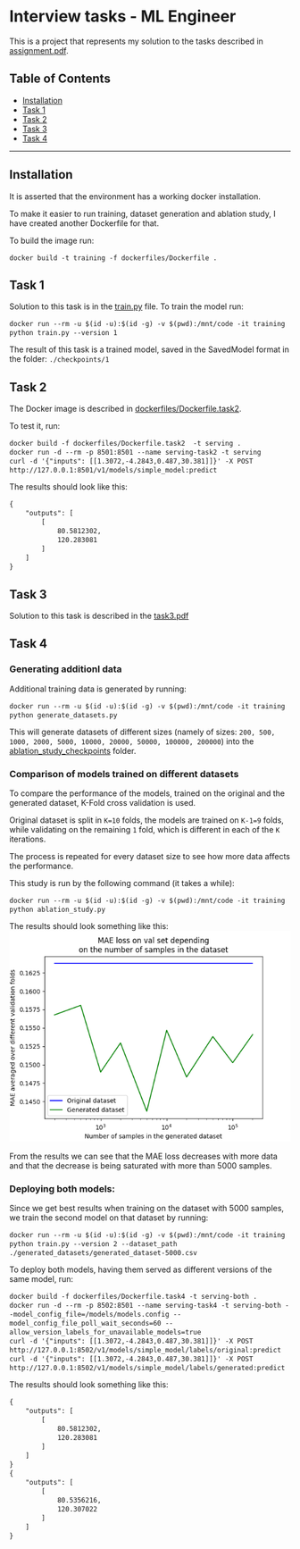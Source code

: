 # Interview tasks - ML Engineer

This is a project that represents my solution 
to the tasks described in [assignment.pdf](assignment.pdf).
## Table of Contents

- [Installation](#installation)
- [Task 1](#task-1)
- [Task 2](#task-2)
- [Task 3](#task-3)
- [Task 4](#task-4)

---
## Installation

It is asserted that the environment has a working docker 
installation.

To make it easier to run training, dataset generation and 
ablation study, I have created another Dockerfile 
for that.

To build the image run:
```
docker build -t training -f dockerfiles/Dockerfile .
```

## Task 1
Solution to this task is in the [train.py](train.py) file. 
To train the model run:
```
docker run --rm -u $(id -u):$(id -g) -v $(pwd):/mnt/code -it training python train.py --version 1
```
The result of this task is a trained model, saved in the 
SavedModel format in the folder: `./checkpoints/1`

## Task 2
The Docker image is described in 
[dockerfiles/Dockerfile.task2](dockerfiles/Dockerfile.task2). 

To test it, run:
```
docker build -f dockerfiles/Dockerfile.task2  -t serving .
docker run -d --rm -p 8501:8501 --name serving-task2 -t serving
curl -d '{"inputs": [[1.3072,-4.2843,0.487,30.381]]}' -X POST http://127.0.0.1:8501/v1/models/simple_model:predict
```
The results should look like this:
```
{
    "outputs": [
        [
            80.5812302,
            120.283081
        ]
    ]
}     
```
## Task 3
Solution to this task is described in the [task3.pdf](task3.pdf)

## Task 4

### Generating additionl data
Additional training data is generated by running:
```
docker run --rm -u $(id -u):$(id -g) -v $(pwd):/mnt/code -it training python generate_datasets.py
```
This will generate datasets of different sizes (namely of sizes: 
`200, 500, 1000, 2000, 5000, 10000, 20000, 50000, 100000, 200000`)
into the [ablation_study_checkpoints](ablation_study_checkpoints) folder.

### Comparison of models trained on different datasets

To compare the performance of the models, trained on the original and the 
generated dataset, K-Fold cross validation is used. 

Original dataset is 
split in `K=10` folds, the models are trained on `K-1=9` folds, while validating on 
the remaining `1` fold, which is different in each of the `K` iterations.

The process is repeated for every dataset size to see how more data affects 
the performance.

This study is run by the following command (it takes a while):
```
docker run --rm -u $(id -u):$(id -g) -v $(pwd):/mnt/code -it training python ablation_study.py
```

The results should look something like this:
![Results](results.png)

From the results we can see that the MAE loss decreases with more 
data and that the decrease is being saturated with more than 5000 
samples.

### Deploying both models:

Since we get best results when training on the dataset with 5000 samples, we train
the second model on that dataset by running:
```
docker run --rm -u $(id -u):$(id -g) -v $(pwd):/mnt/code -it training python train.py --version 2 --dataset_path ./generated_datasets/generated_dataset-5000.csv
```

To deploy both models, having them served as different versions of the same model, run:
```
docker build -f dockerfiles/Dockerfile.task4 -t serving-both .
docker run -d --rm -p 8502:8501 --name serving-task4 -t serving-both --model_config_file=/models/models.config --model_config_file_poll_wait_seconds=60 --allow_version_labels_for_unavailable_models=true
curl -d '{"inputs": [[1.3072,-4.2843,0.487,30.381]]}' -X POST http://127.0.0.1:8502/v1/models/simple_model/labels/original:predict
curl -d '{"inputs": [[1.3072,-4.2843,0.487,30.381]]}' -X POST http://127.0.0.1:8502/v1/models/simple_model/labels/generated:predict
``` 

The results should look something like this:
```
{
    "outputs": [
        [
            80.5812302,
            120.283081
        ]
    ]
}
{
    "outputs": [
        [
            80.5356216,
            120.307022
        ]
    ]
}
```
